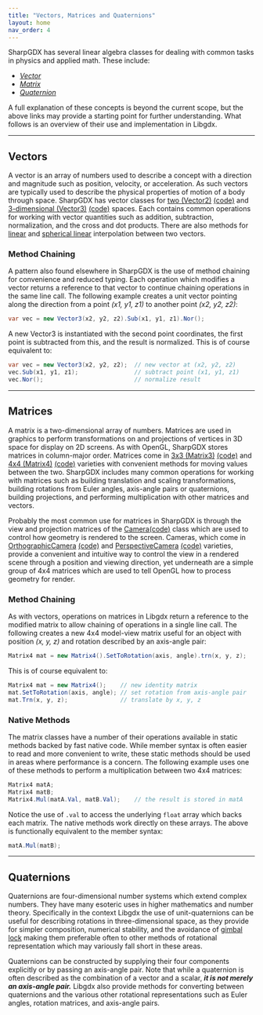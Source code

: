```yaml
---
title: "Vectors, Matrices and Quaternions"
layout: home
nav_order: 4
---
```


SharpGDX has several linear algebra classes for dealing with common tasks in physics and applied math. These include:

  * *[Vector](https://en.wikipedia.org/wiki/Euclidean_vector)*
  * *[Matrix](https://en.wikipedia.org/wiki/Matrix_%28mathematics%29)*
  * *[Quaternion](https://en.wikipedia.org/wiki/Quaternion)*

A full explanation of these concepts is beyond the current scope, but the above links may provide a starting point for further understanding. What follows is an overview of their use and implementation in Libgdx.

----

## Vectors

A vector is an array of numbers used to describe a concept with a direction and magnitude such as position, velocity, or acceleration. As such vectors are typically used to describe the physical properties of motion of a body through space. SharpGDX has vector classes for [two (Vector2)](https://javadoc.io/doc/com.badlogicgames.gdx/gdx/latest/com/badlogic/gdx/math/Vector2.html) [(code)](https://github.com/sharpgdx/sharpgdx/tree/master/gdx/src/com/badlogic/gdx/math/Vector2.java) and [3-dimensional (Vector3)](https://javadoc.io/doc/com.badlogicgames.gdx/gdx/latest/com/badlogic/gdx/math/Vector3.html) [(code)](https://github.com/sharpgdx/sharpgdx/tree/master/gdx/src/com/badlogic/gdx/math/Vector3.java) spaces. Each contains common operations for working with vector quantities such as addition, subtraction, normalization, and the cross and dot products. There are also methods for [linear](https://en.wikipedia.org/wiki/Linear_interpolation) and [spherical linear](https://en.wikipedia.org/wiki/Spherical_linear_interpolation) interpolation between two vectors.

### Method Chaining

A pattern also found elsewhere in SharpGDX is the use of method chaining for convenience and reduced typing. Each operation which modifies a vector returns a reference to that vector to continue chaining operations in the same line call. The following example creates a unit vector pointing along the direction from a point _(x1, y1, z1)_ to another point _(x2, y2, z2)_:

```csharp
var vec = new Vector3(x2, y2, z2).Sub(x1, y1, z1).Nor();
```

A new Vector3 is instantiated with the second point coordinates, the first point is subtracted from this, and the result is normalized. This is of course equivalent to:

```csharp
var vec = new Vector3(x2, y2, z2);	// new vector at (x2, y2, z2)
vec.Sub(x1, y1, z1);				// subtract point (x1, y1, z1)
vec.Nor();							// normalize result
```

----

## Matrices

A matrix is a two-dimensional array of numbers. Matrices are used in graphics to perform transformations on and projections of vertices in 3D space for display on 2D screens. As with OpenGL, SharpGDX stores matrices in column-major order. Matrices come in 
[3x3 (Matrix3)](https://javadoc.io/doc/com.badlogicgames.gdx/gdx/latest/com/badlogic/gdx/math/Matrix3.html) 
[(code)](https://github.com/sharpgdx/sharpgdx/blob/master/gdx/src/com/badlogic/gdx/math/Matrix3.java) and [4x4 (Matrix4)](https://javadoc.io/doc/com.badlogicgames.gdx/gdx/latest/com/badlogic/gdx/math/Matrix4.html) [(code)](https://github.com/sharpgdx/sharpgdx/blob/master/gdx/src/com/badlogic/gdx/math/Matrix4.java) varieties with convenient methods for moving values between the two. SharpGDX includes many common operations for working with matrices such as building translation and scaling transformations, building rotations from Euler angles, axis-angle pairs or quaternions, building projections, and performing multiplication with other matrices and vectors.

Probably the most common use for matrices in SharpGDX is through the view and projection matrices of the [Camera](https://javadoc.io/doc/com.badlogicgames.gdx/gdx/latest/com/badlogic/gdx/graphics/Camera.html)[(code)](https://github.com/sharpgdx/sharpgdx/blob/master/gdx/src/com/badlogic/gdx/graphics/Camera.java) class which are used to control how geometry is rendered to the screen. Cameras, which come in [OrthographicCamera](https://javadoc.io/doc/com.badlogicgames.gdx/gdx/latest/com/badlogic/gdx/graphics/OrthographicCamera.html) [(code)](https://github.com/sharpgdx/sharpgdx/blob/master/gdx/src/com/badlogic/gdx/graphics/OrthographicCamera.java) and [PerspectiveCamera](https://javadoc.io/doc/com.badlogicgames.gdx/gdx/latest/com/badlogic/gdx/graphics/PerspectiveCamera.html) [(code)](https://github.com/sharpgdx/sharpgdx/blob/master/gdx/src/com/badlogic/gdx/graphics/PerspectiveCamera.java) varieties, provide a convenient and intuitive way to control the view in a rendered scene through a position and viewing direction, yet underneath are a simple group of 4x4 matrices which are used to tell OpenGL how to process geometry for render.

### Method Chaining

As with vectors, operations on matrices in Libgdx return a reference to the modified matrix to allow chaining of operations in a single line call. The following creates a new 4x4 model-view matrix useful for an object with position _(x, y, z)_ and rotation described by an axis-angle pair:

```csharp
Matrix4 mat = new Matrix4().SetToRotation(axis, angle).trn(x, y, z);
```

This is of course equivalent to:

```csharp
Matrix4 mat = new Matrix4();	// new identity matrix
mat.SetToRotation(axis, angle);	// set rotation from axis-angle pair
mat.Trn(x, y, z);				// translate by x, y, z
```

### Native Methods

The matrix classes have a number of their operations available in static methods backed by fast native code. While member syntax is often easier to read and more convenient to write, these static methods should be used in areas where performance is a concern. The following example uses one of these methods to perform a multiplication between two 4x4 matrices:

```csharp
Matrix4 matA;
Matrix4 matB;
Matrix4.Mul(matA.Val, matB.Val);	// the result is stored in matA
```

Notice the use of `.val` to access the underlying `float` array which backs each matrix. The native methods work directly on these arrays. The above is functionally equivalent to the member syntax:
```csharp
matA.Mul(matB);
```

----

## Quaternions

Quaternions are four-dimensional number systems which extend complex numbers. They have many esoteric uses in higher mathematics and number theory. Specifically in the context Libgdx the use of unit-quaternions can be useful for describing rotations in three-dimensional space, as they provide for simpler composition, numerical stability, and the avoidance of [gimbal lock](https://en.wikipedia.org/wiki/Gimbal_lock) making them preferable often to other methods of rotational representation which may variously fall short in these areas.

Quaternions can be constructed by supplying their four components explicitly or by passing an axis-angle pair. Note that while a quaternion is often described as the combination of a vector and a scalar, **_it is not merely an axis-angle pair._** Libgdx also provide methods for converting between quaternions and the various other rotational representations such as Euler angles, rotation matrices, and axis-angle pairs.